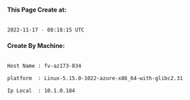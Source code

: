 
   
#### This Page Create at:

```bash

2022-11-17 - 08:18:15 UTC

```

#### Create By Machine:

```bash

Host Name : fv-az173-834

platform  : Linux-5.15.0-1022-azure-x86_64-with-glibc2.31

Ip Local  : 10.1.0.184

```

